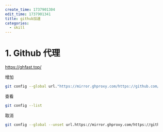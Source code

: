 ```yaml
---
create_time: 1737901304
edit_time: 1737901341
title: github加速
categories:
  - skill
---
```



# 1. Github 代理

https://ghfast.top/

增加

```bash
git config --global url."https://mirror.ghproxy.com/https://github.com/".insteadof "https://github.com/"
```

查看

```bash
git config --list
```

取消

```bash
git config --global --unset url.https://mirror.ghproxy.com/https://github.com/.insteadof
```

